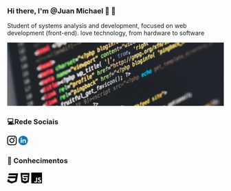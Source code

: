 ### Hi there, I'm @Juan Michael 👋  🤖
 Student of systems analysis and development,
 focused on web development (front-end).
 love technology, from hardware to software

<div class="container">
<img src="profile-img.jpg">
</div>

### 💻Rede Sociais

[<img src="/icons/logo-instagram.svg" width="22">](https://www.instagram.com/jmichael__00/)
[<img src="/icons/logo-linkedin.svg" width="22">](https://www.linkedin.com/in/juan-michael-2979a016a/)

### 📖 Conhecimentos

[<img src="/language/css3-brands.svg" width="27">](https://github.com/Juanmichael00/Login-Instagram-Flexbox.git)
<img src="/language/html5-brands.svg" width="21">
<img src="/language/js-brands.svg" width="25">

